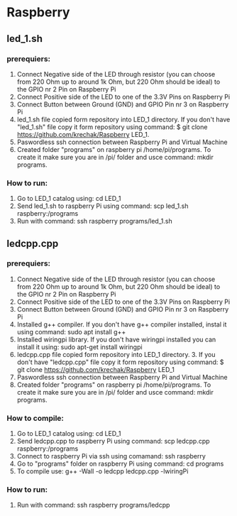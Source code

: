 Raspberry
=========

## led_1.sh

### prerequiers:

1. Connect Negative side of the LED through resistor (you can choose from 220 Ohm up to around 1k Ohm, but 220 Ohm should be ideal) to the GPIO nr 2 Pin on Raspberry Pi
2. Connect Positive side of the LED to one of the 3.3V Pins on Raspberry Pi
3. Connect Button between Ground (GND) and GPIO Pin nr 3 on Raspberry Pi
4. led_1.sh file copied form repository into LED_1 directory. If you don't have "led_1.sh" file copy it form repository using command: $ git clone https://github.com/krechak/Raspberry LED_1.
5. Paswordless ssh connection between Raspberry Pi and Virtual Machine
6. Created folder "programs" on raspberry pi /home/pi/programs. To create it make sure you are in /pi/ folder and usce command: mkdir programs.

### How to run:
1. Go to LED_1 catalog using: cd LED_1
2. Send led_1.sh to raspberry Pi using command: scp led_1.sh raspberry:/programs
3. Run with command: ssh raspberry programs/led_1.sh

## ledcpp.cpp

### prerequiers:

1. Connect Negative side of the LED through resistor (you can choose from 220 Ohm up to around 1k Ohm, but 220 Ohm should be ideal) to the GPIO nr 2 Pin on Raspberry Pi
2. Connect Positive side of the LED to one of the 3.3V Pins on Raspberry Pi
3. Connect Button between Ground (GND) and GPIO Pin nr 3 on Raspberry Pi
4. Installed g++ compiler. If you don't have g++ compiler installed, instal it using command: sudo apt install g++
5. Installed wiringpi library. If you don't have wiringpi installed you can install it using: sudo apt-get install wiringpi
6. ledcpp.cpp file copied form repository into LED_1 directory. 3. If you don't have "ledcpp.cpp" file copy it form repository using command: $ git clone https://github.com/krechak/Raspberry LED_1
7. Paswordless ssh connection between Raspberry Pi and Virtual Machine
8. Created folder "programs" on raspberry pi /home/pi/programs. To create it make sure you are in /pi/ folder and usce command: mkdir programs.

### How to compile:
1. Go to LED_1 catalog using: cd LED_1
2. Send ledcpp.cpp to raspberry Pi using command: scp ledcpp.cpp raspberry:/programs
3. Connect to raspberry Pi via ssh using comamand: ssh raspberry
4. Go to "programs" folder on raspberry Pi using command: cd programs 
5. To compile use: g++ -Wall -o ledcpp ledcpp.cpp -lwiringPi

### How to run:
1. Run with command: ssh raspberry programs/ledcpp

 

